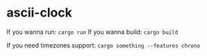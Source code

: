 # ascii-clock

If you wanna run:
`cargo run`
If you wanna build:
`cargo build`

If you need timezones support:
`cargo something --features chrono`
